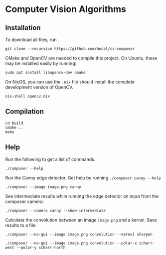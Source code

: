 # Computer Vision Algorithms

## Installation
To download all files, run

```
git clone --recursive https://github.com/hucal/cv-composer
```

CMake and OpenCV are needed to compile this project.
On Ubuntu, these may be installed easily by running:

```
sudo apt install libopencv-dev cmake
```

On NixOS, you can use the `.nix` file should install the complete development version of OpenCV.

```
nix-shell opencv.nix
```

## Compilation

```
cd build
cmake ..
make
```

## Help

Run the following to get a list of commands.

```
./composer --help
```

Run the Canny edge detector. Get help by running `./composer canny --help`

```
./composer --image image.png canny
```

See intermediate results while running the edge detector on input from the composer camera:

```
./composer --camera canny --show-intermediate
```

Calculate the convolution between an image `image.png` and a kernel.
Save results to a file.

```
./composer --no-gui --image image.png convolution --kernel sharpen
```

```
./composer --no-gui --image image.png convolution --polar-x scharr-west --polar-y scharr-north
```